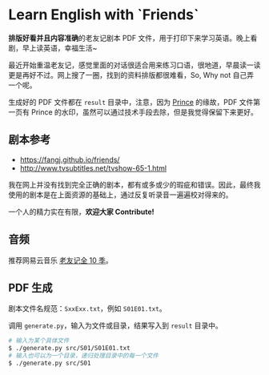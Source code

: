 # Learn English with \`Friends\`

**排版好看并且内容准确**的老友记剧本 PDF 文件，用于打印下来学习英语。晚上看剧，早上读英语，幸福生活~

最近开始重温老友记，感觉里面的对话很适合用来练习口语，很地道，早晨读一读更是再好不过。网上搜了一圈，找到的资料排版都很难看，So, Why not 自己弄一个呢。

生成好的 PDF 文件都在 `result` 目录中，注意，因为 [Prince] 的缘故，PDF 文件第一页有 Prince 的水印，虽然可以通过技术手段去除，但是我觉得保留下来更好。

## 剧本参考

- https://fangj.github.io/friends/
- http://www.tvsubtitles.net/tvshow-65-1.html

我在网上并没有找到完全正确的剧本，都有或多或少的瑕疵和错误。因此，最终我使用的剧本是在上面资源的基础上，通过反复听录音一遍遍校对得来的。

一个人的精力实在有限，**欢迎大家 Contribute!**

## 音频

推荐网易云音乐 [老友记全 10 季](https://music.163.com/#/playlist?id=102769145&userid=127057191)。


## PDF 生成

剧本文件名规范：`SxxExx.txt`，例如 `S01E01.txt`。

调用 `generate.py`，输入为文件或目录，结果写入到 `result` 目录中。

```bash
# 输入为某个具体文件
$ ./generate.py src/S01/S01E01.txt
# 输入也可以为一个目录，递归处理目录中的每一个文件
$ ./generate.py src/S01
```

[Prince]: https://www.princexml.com/
